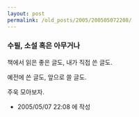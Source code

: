 ```yaml
---
layout: post
permalink: /old_posts/2005/200505072208/
---
```


### 수필, 소설 혹은 아무거나

책에서 읽은 좋은 글도,
내가 직접 쓴 글도.


예전에 쓴 글도,
앞으로 쓸 글도.


주욱 모아보자.





- 2005/05/07 22:08 에 작성